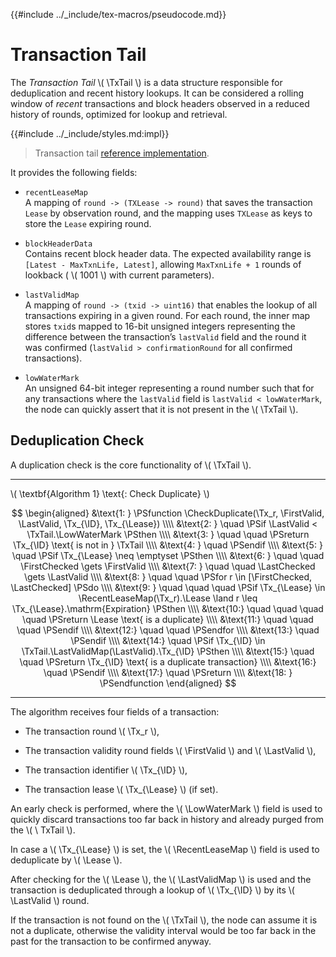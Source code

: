 {{#include ../_include/tex-macros/pseudocode.md}}

$$
\newcommand \TxTail {\mathrm{TxTail}}
\newcommand \CheckDuplicate {\mathrm{CheckDuplicate}}
\newcommand \Tx {\mathrm{Tx}}
\newcommand \ID {\mathrm{ID}}
\newcommand \Lease {\mathrm{Lease}}
\newcommand \FirstValid {\mathrm{FirstValid}}
\newcommand \LastValid {\mathrm{LastValid}}
\newcommand \LowWaterMark {\mathrm{LowWaterMark}}
\newcommand \FirstChecked {\mathrm{FirstChecked}}
\newcommand \LastChecked {\mathrm{LastChecked}}
\newcommand \RecentLeaseMap {\mathrm{RecentLeaseMap}}
\newcommand \LastValidMap {\mathrm{LastValidMap}}
$$

# Transaction Tail

The _Transaction Tail_ \\( \TxTail \\) is a data structure responsible for deduplication
and recent history lookups. It can be considered a rolling window of _recent_ transactions
and block headers observed in a reduced history of rounds, optimized for lookup
and retrieval.

{{#include ../_include/styles.md:impl}}
> Transaction tail [reference implementation](https://github.com/algorand/go-algorand/blob/55011f93fddb181c643f8e3f3d3391b62832e7cd/ledger/txtail.go#L46).

It provides the following fields:

- `recentLeaseMap`\
A mapping of `round -> (TXLease -> round)` that saves the transaction `Lease` by
observation round, and the mapping uses `TXLease` as keys to store the `Lease` expiring
round.

- `blockHeaderData`\
Contains recent block header data. The expected availability range is `[Latest - MaxTxnLife, Latest]`,
allowing `MaxTxnLife + 1` rounds of lookback ( \\( 1001 \\) with current parameters).

- `lastValidMap`\
A mapping of `round -> (txid -> uint16)` that enables the lookup of all transactions
expiring in a given round. For each round, the inner map stores `txid`s mapped to
16-bit unsigned integers representing the difference between the transaction’s `lastValid`
field and the round it was confirmed (`lastValid > confirmationRound` for all confirmed transactions).

- `lowWaterMark`\
An unsigned 64-bit integer representing a round number such that for any transactions
where the `lastValid` field is `lastValid < lowWaterMark`, the node can quickly assert
that it is not present in the \\( \TxTail \\).

## Deduplication Check

A duplication check is the core functionality of \\( \TxTail \\).

---

\\( \textbf{Algorithm 1} \text{: Check Duplicate} \\)

$$
\begin{aligned}
&\text{1: } \PSfunction \CheckDuplicate(\Tx_r, \FirstValid, \LastValid, \Tx_{\ID}, \Tx_{\Lease}) \\\\
&\text{2: } \quad \PSif \LastValid < \TxTail.\LowWaterMark \PSthen \\\\
&\text{3: } \quad \quad \PSreturn \Tx_{\ID} \text{ is not in } \TxTail \\\\
&\text{4: } \quad \PSendif \\\\
&\text{5: } \quad \PSif \Tx_{\Lease} \neq \emptyset \PSthen \\\\
&\text{6: } \quad \quad \FirstChecked \gets \FirstValid \\\\
&\text{7: } \quad \quad \LastChecked \gets \LastValid \\\\
&\text{8: } \quad \quad \PSfor r \in [\FirstChecked, \LastChecked] \PSdo \\\\
&\text{9: } \quad \quad \quad \PSif \Tx_{\Lease} \in \RecentLeaseMap(\Tx_r).\Lease \land r \leq \Tx_{\Lease}.\mathrm{Expiration} \PSthen \\\\
&\text{10:} \quad \quad \quad \quad \PSreturn \Lease \text{ is a duplicate} \\\\
&\text{11:} \quad \quad \quad \PSendif \\\\
&\text{12:} \quad \quad \PSendfor \\\\
&\text{13:} \quad \PSendif \\\\
&\text{14:} \quad \PSif \Tx_{\ID} \in \TxTail.\LastValidMap(\LastValid).\Tx_{\ID} \PSthen \\\\
&\text{15:} \quad \quad \PSreturn \Tx_{\ID} \text{ is a duplicate transaction} \\\\
&\text{16:} \quad \PSendif \\\\
&\text{17:} \quad \PSreturn \\\\
&\text{18: } \PSendfunction
\end{aligned}
$$

---

The algorithm receives four fields of a transaction:

- The transaction round \\( \Tx_r \\),

- The transaction validity round fields \\( \FirstValid \\) and \\( \LastValid \\),

- The transaction identifier \\( \Tx_{\ID} \\),

- The transaction lease \\( \Tx_{\Lease} \\) (if set).

An early check is performed, where the \\( \LowWaterMark \\) field is used to quickly
discard transactions too far back in history and already purged from the \\( \ TxTail \\).

In case a \\( \Tx_{\Lease} \\) is set, the \\( \RecentLeaseMap \\) field is used
to deduplicate by \\( \Lease \\).

After checking for the \\( \Lease \\), the \\( \LastValidMap \\) is used and the 
transaction is deduplicated through a lookup of \\( \Tx_{\ID} \\) by its \\( \LastValid \\)
round.

If the transaction is not found on the \\( \TxTail \\), the node can assume it is
not a duplicate, otherwise the validity interval would be too far back in the past
for the transaction to be confirmed anyway.